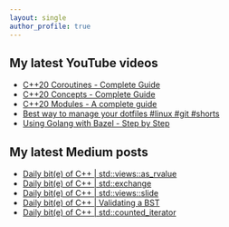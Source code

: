 ```yaml
---
layout: single
author_profile: true
---
```


## My latest YouTube videos

<ul>
<!--START_SECTION:youtube-->
<li><a href="https://www.youtube.com/watch?v=w-dmOHhBX9o">C++20 Coroutines - Complete Guide</a></li>
<li><a href="https://www.youtube.com/watch?v=1So7onMFxJM">C++20 Concepts  - Complete Guide</a></li>
<li><a href="https://www.youtube.com/watch?v=WRCwciJ5MTE">C++20 Modules - A complete guide</a></li>
<li><a href="https://www.youtube.com/watch?v=LHrB4TcU1JM">Best way to manage your dotfiles #linux #git #shorts</a></li>
<li><a href="https://www.youtube.com/watch?v=mXLrk0ipwz4">Using Golang with Bazel - Step by Step</a></li>
<!--END_SECTION:youtube-->
</ul>

## My latest Medium posts

<ul>
<!--START_SECTION:medium-->
<li><a href="https://medium.com/@simontoth/daily-bit-e-of-c-std-views-as-rvalue-bbe5ea1bb30?source=rss-1e1de1006a93------2">Daily bit(e) of C++ | std::views::as_rvalue</a></li>
<li><a href="https://medium.com/@simontoth/daily-bit-e-of-c-std-exchange-27f04b0a5de4?source=rss-1e1de1006a93------2">Daily bit(e) of C++ | std::exchange</a></li>
<li><a href="https://medium.com/@simontoth/daily-bit-e-of-c-std-views-slide-6305f02ff82f?source=rss-1e1de1006a93------2">Daily bit(e) of C++ | std::views::slide</a></li>
<li><a href="https://medium.com/@simontoth/daily-bit-e-of-c-validating-a-bst-71612eba5a38?source=rss-1e1de1006a93------2">Daily bit(e) of C++ | Validating a BST</a></li>
<li><a href="https://medium.com/@simontoth/daily-bit-e-of-c-std-counted-iterator-146d264b9aae?source=rss-1e1de1006a93------2">Daily bit(e) of C++ | std::counted_iterator</a></li>
<!--END_SECTION:medium-->
</ul>